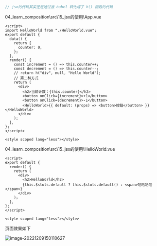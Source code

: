 ```js
// jsx的代码其实还是通过被 babel 转化成了 h() 函数的代码
```

04_learn_composition\src\15_jsx的使用\App.vue

```vue
<script>
import HelloWorld from "./HelloWorld.vue";
export default {
  data() {
    return {
      counter: 0,
    };
  },
  render() {
    const increment = () => this.counter++;
    const decrement = () => this.counter--;
    // return h("div", null, "Hello World");
    // 第二种方式
    return (
      <div>
        <h2>当前计数：{this.counter}</h2>
        <button onClick={increment}>+1</button>
        <button onClick={decrement}>-1</button>
        <HelloWorld>{{ default: (props) => <button>按钮</button> }}</HelloWorld>
      </div>
    );
  },
};
</script>

<style scoped lang="less"></style>
```

04_learn_composition\src\15_jsx的使用\HelloWorld.vue

```vue
<script>
export default {
  render() {
    return (
      <div>
        <h2>HelloWorld</h2>
        {this.$slots.default ? this.$slots.default() : <span>哈哈哈哈</span>}
      </div>
    );
  },
};
</script>

<style scoped lang="less"></style>
```

页面效果如下

![image-20221209150110627](D:%5Cworkspace%5CQiLongZhang%5CVue%5CQ7Long%5CVue3%5C%E7%AC%94%E8%AE%B0%5CComposition%20API%5C12_jsx%E7%9A%84%E4%BD%BF%E7%94%A8.assets%5Cimage-20221209150110627.png)